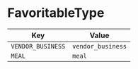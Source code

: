 # FavoritableType

| Key | Value |
|-----|--------|
| `VENDOR_BUSINESS` | `vendor_business` |
| `MEAL` | `meal` |
